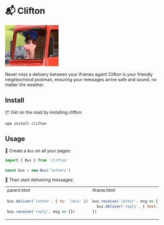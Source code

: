 # 📬 Clifton

<img src="https://raw.githubusercontent.com/nexxtmove/clifton/pat/pat.gif" width="175" alt="Pat Clifton"/>

Never miss a delivery between your iframes again! Clifton is your friendly neighborhood postman, ensuring your messages arrive safe and sound, no matter the weather.

## Install

📦 Get on the road by installing clifton:

```bash
npm install clifton
```

## Usage

🚚 Create a `Bus` on all your pages:

```js
import { Bus } from 'clifton'

const bus = new Bus('letters')
```

📨 Then start delivering messages:

<table>
<tr>
<td>parent.html</td>
<td>iframe.html</td>
</tr>
<tr>
<td>

```js
bus.deliver('letter', { to: 'Jess' })

bus.receive('reply', msg => {})
```

</td>
<td>
    
```js
bus.receive('letter', msg => {
  bus.deliver('reply', { text: 'Meow' })
})
```

</td>
</tr>
</table>
